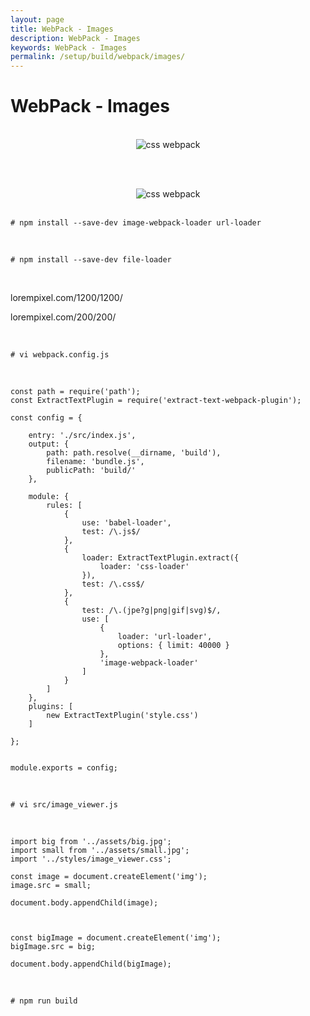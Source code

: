 ```yaml
---
layout: page
title: WebPack - Images
description: WebPack - Images
keywords: WebPack - Images
permalink: /setup/build/webpack/images/
---
```


# WebPack - Images

<br/>

<div align="center">
    <img src="/img/setup/build/webpack/images-01.png" alt="css webpack">
</div>

<br/><br/>

<div align="center">
    <img src="/img/setup/build/webpack/images-02.png" alt="css webpack">
</div>

<br/>

    # npm install --save-dev image-webpack-loader url-loader

<br/>

    # npm install --save-dev file-loader

<br/>

lorempixel.com/1200/1200/

lorempixel.com/200/200/

<br/>

    # vi webpack.config.js

<br/>

    const path = require('path');
    const ExtractTextPlugin = require('extract-text-webpack-plugin');

    const config = {

        entry: './src/index.js',
        output: {
            path: path.resolve(__dirname, 'build'),
            filename: 'bundle.js',
            publicPath: 'build/'
        },

        module: {
            rules: [
                {
                    use: 'babel-loader',
                    test: /\.js$/
                },
                {
                    loader: ExtractTextPlugin.extract({
                        loader: 'css-loader'
                    }),
                    test: /\.css$/
                },
                {
                    test: /\.(jpe?g|png|gif|svg)$/,
                    use: [
                        {
                            loader: 'url-loader',
                            options: { limit: 40000 }
                        },
                        'image-webpack-loader'
                    ]
                }
            ]
        },
        plugins: [
            new ExtractTextPlugin('style.css')
        ]

    };


    module.exports = config;

<br/>

    # vi src/image_viewer.js

<br/>

    import big from '../assets/big.jpg';
    import small from '../assets/small.jpg';
    import '../styles/image_viewer.css';

    const image = document.createElement('img');
    image.src = small;

    document.body.appendChild(image);



    const bigImage = document.createElement('img');
    bigImage.src = big;

    document.body.appendChild(bigImage);

<br/>

    # npm run build
